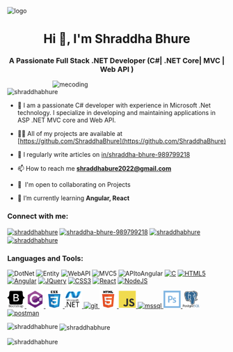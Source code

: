 ![logo](https://github.com/ShraddhaBhure/ShraddhaBhure/blob/main/sbBanner.gif)
<h1 align="center">Hi 👋, I'm Shraddha Bhure</h1>
<h3 align="center">A Passionate Full Stack .NET Developer (C#| .NET Core| MVC | Web API ) </h3>

<img align="right" alt="mecoding" width="400" src="https://user-images.githubusercontent.com/74038190/249570803-02293768-9242-47e1-bf8f-d084ba0a2d1d.gif" width="20%" height="20%" >

<p align="left"> <img src="https://komarev.com/ghpvc/?username=shraddhabhure&label=Profile%20views&color=0e75b6&style=flat" alt="shraddhabhure" /> </p>

- 🔭 I am a passionate C# developer with experience in Microsoft .Net technology. I specialize in developing and maintaining applications in ASP .NET MVC core and Web API. 

- 👨‍💻 All of my projects are available at [https://github.com/ShraddhaBhure](https://github.com/ShraddhaBhure)
- 📝 I regularly write articles on [in/shraddha-bhure-989799218](in/shraddha-bhure-989799218)
- 📫 How to reach me **shraddhabure2022@gmail.com**
- 🤝  I'm open to collaborating on Projects
- 🌱 I’m currently learning **Angular, React**

<h3 align="left">Connect with me:</h3>
<p align="left">
<a href="https://twitter.com/BhureShraddha22" target="blank"><img align="center" src="https://raw.githubusercontent.com/rahuldkjain/github-profile-readme-generator/master/src/images/icons/Social/twitter.svg" alt="shraddhabhure" height="30" width="40" /></a>
<a href="https://linkedin.com/in/shraddha-bhure-989799218" target="blank"><img align="center" src="https://raw.githubusercontent.com/rahuldkjain/github-profile-readme-generator/master/src/images/icons/Social/linked-in-alt.svg" alt="shraddha-bhure-989799218" height="30" width="40" /></a>
<a href="https://stackoverflow.com/users/shraddhabhure" target="blank"><img align="center" src="https://raw.githubusercontent.com/rahuldkjain/github-profile-readme-generator/master/src/images/icons/Social/stack-overflow.svg" alt="shraddhabhure" height="30" width="40" /></a>
<a href="[https://instagram.com/ShraddhaB_photography](https://www.instagram.com/s.b.wallpaper/?hl=en)" target="blank"><img align="center" src="https://raw.githubusercontent.com/rahuldkjain/github-profile-readme-generator/master/src/images/icons/Social/instagram.svg" alt="shraddhabhure" height="30" width="40" /></a>
</p>


<h3 align="left">Languages and Tools:</h3>
<p align="left">
<img src="https://www.pngitem.com/pimgs/m/531-5318011_microsoft-net-logo-microsoft-net-logo-png-transparent.png" alt="DotNet" height="40" style="vertical-align:top; margin:4 px">
<img src="https://codeopinion.com/wp-content/uploads/2017/10/Bitmap-MEDIUM_Entity-Framework-Core-Logo_2colors_Square_Boxed_RGB.png" alt="Entity" height="40" style="vertical-align:top; margin:4 px">
<img src="https://encrypted-tbn0.gstatic.com/images?q=tbn:ANd9GcRQiUIc9ZDCjUkwYrm3gIUqNjrFOk7mYHI-1w&amp;usqp=CAU" alt="WebAPI" height="40" style="vertical-align:top; margin:4 px">
<img src="https://res.cloudinary.com/practicaldev/image/fetch/s--xAZDeCrA--/c_imagga_scale,f_auto,fl_progressive,h_420,q_auto,w_1000/https://dev-to-uploads.s3.amazonaws.com/i/idydts6do9zypzt0i519.jpg" alt="MVC5" height="40" style="vertical-align:top; margin:4 px">
<img src="https://i0.wp.com/dicodeplace.com/wp-content/uploads/2023/03/feature-image.webp?fit=1280%2C720&amp;ssl=1" alt="APItoAngular" height="40" style="vertical-align:top; margin:4 px"> 
<a href="https://docs.microsoft.com/en-us/cpp/?view=msvc-170" target="_blank" rel="noreferrer"><img src="https://raw.githubusercontent.com/danielcranney/readme-generator/main/public/icons/skills/c-colored.svg" width="36" height="36" alt="C" /></a>
<a href="https://developer.mozilla.org/en-US/docs/Glossary/HTML5" target="_blank" rel="noreferrer"><img src="https://raw.githubusercontent.com/danielcranney/readme-generator/main/public/icons/skills/html5-colored.svg" width="36" height="36" alt="HTML5" /></a>
<a href="https://angular.io/" target="_blank" rel="noreferrer"><img src="https://raw.githubusercontent.com/danielcranney/readme-generator/main/public/icons/skills/angularjs-colored.svg" width="36" height="36" alt="Angular" /></a>
<a href="https://jquery.com/" target="_blank" rel="noreferrer"><img src="https://raw.githubusercontent.com/danielcranney/readme-generator/main/public/icons/skills/jquery-colored.svg" width="36" height="36" alt="JQuery" /></a>
<a href="https://www.w3.org/TR/CSS/#css" target="_blank" rel="noreferrer"><img src="https://raw.githubusercontent.com/danielcranney/readme-generator/main/public/icons/skills/css3-colored.svg" width="36" height="36" alt="CSS3" /></a>
<a href="https://reactjs.org/" target="_blank" rel="noreferrer"><img src="https://raw.githubusercontent.com/danielcranney/readme-generator/main/public/icons/skills/react-colored.svg" width="36" height="36" alt="React" /></a>
<a href="https://nodejs.org/en/" target="_blank" rel="noreferrer"><img src="https://raw.githubusercontent.com/danielcranney/readme-generator/main/public/icons/skills/nodejs-colored.svg" width="36" height="36" alt="NodeJS" /></a>

<p align="left"> <a href="https://getbootstrap.com" target="_blank" rel="noreferrer"> <img src="https://raw.githubusercontent.com/devicons/devicon/master/icons/bootstrap/bootstrap-plain-wordmark.svg" alt="bootstrap" width="40" height="40"/> </a> <a href="https://www.w3schools.com/cs/" target="_blank" rel="noreferrer"> <img src="https://raw.githubusercontent.com/devicons/devicon/master/icons/csharp/csharp-original.svg" alt="csharp" width="40" height="40"/> </a> <a href="https://www.w3schools.com/css/" target="_blank" rel="noreferrer"> <img src="https://raw.githubusercontent.com/devicons/devicon/master/icons/css3/css3-original-wordmark.svg" alt="css3" width="40" height="40"/> </a> <a href="https://dotnet.microsoft.com/" target="_blank" rel="noreferrer"> <img src="https://raw.githubusercontent.com/devicons/devicon/master/icons/dot-net/dot-net-original-wordmark.svg" alt="dotnet" width="40" height="40"/> </a> <a href="https://git-scm.com/" target="_blank" rel="noreferrer"> <img src="https://www.vectorlogo.zone/logos/git-scm/git-scm-icon.svg" alt="git" width="40" height="40"/> </a> <a href="https://www.w3.org/html/" target="_blank" rel="noreferrer"> <img src="https://raw.githubusercontent.com/devicons/devicon/master/icons/html5/html5-original-wordmark.svg" alt="html5" width="40" height="40"/> </a> <a href="https://developer.mozilla.org/en-US/docs/Web/JavaScript" target="_blank" rel="noreferrer"> <img src="https://raw.githubusercontent.com/devicons/devicon/master/icons/javascript/javascript-original.svg" alt="javascript" width="40" height="40"/> </a> <a href="https://www.microsoft.com/en-us/sql-server" target="_blank" rel="noreferrer"> <img src="https://www.svgrepo.com/show/303229/microsoft-sql-server-logo.svg" alt="mssql" width="40" height="40"/> </a> <a href="https://www.photoshop.com/en" target="_blank" rel="noreferrer"> <img src="https://raw.githubusercontent.com/devicons/devicon/master/icons/photoshop/photoshop-line.svg" alt="photoshop" width="40" height="40"/> </a> <a href="https://www.postgresql.org" target="_blank" rel="noreferrer"> <img src="https://raw.githubusercontent.com/devicons/devicon/master/icons/postgresql/postgresql-original-wordmark.svg" alt="postgresql" width="40" height="40"/> </a> <a href="https://postman.com" target="_blank" rel="noreferrer"> <img src="https://www.vectorlogo.zone/logos/getpostman/getpostman-icon.svg" alt="postman" width="40" height="40"/> </a> </p>

<p><img align="left" src="https://github-readme-stats.vercel.app/api/top-langs?username=shraddhabhure&show_icons=true&locale=en&layout=compact" alt="shraddhabhure" /></p>

<p>&nbsp;<img align="center" src="https://github-readme-stats.vercel.app/api?username=shraddhabhure&show_icons=true&locale=en" alt="shraddhabhure" /></p>

<p><img align="center" src="https://github-readme-streak-stats.herokuapp.com/?user=shraddhabhure&" alt="shraddhabhure" /></p>
